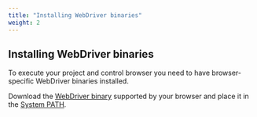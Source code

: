 ```yaml
---
title: "Installing WebDriver binaries"
weight: 2
---
```


## Installing WebDriver binaries

To execute your project and control browser you need to have
browser-specific WebDriver binaries installed.

Download the [WebDriver binary](wd.md#quick_reference)
supported by your browser and place it in the [System PATH](wd.md#adding_executables_to_your_path).


